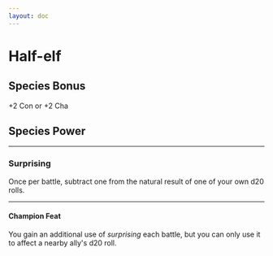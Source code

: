```yaml
---
layout: doc
---
```

# Half-elf

## Species Bonus

+2 Con or +2 Cha

## Species Power

---

### Surprising

Once per battle, subtract one from the natural result of one of your own d20 rolls.

---

#### Champion Feat

You gain an additional use of _surprising_ each battle, but you can only use it to affect a nearby ally's d20 roll.
